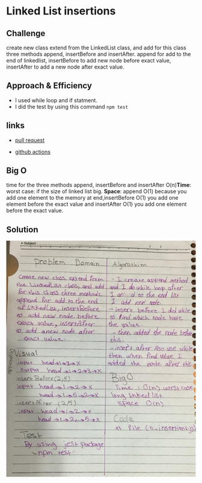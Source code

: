 # Linked List insertions


## Challenge
create new class extend from the LinkedList class, and add for this class three methods append, insertBefore and insertAfter. append for add to the end of linkedlist, insertBefore to add new node before exact value, insertAfter to add a new node after exact value. 

## Approach & Efficiency
- I used while loop and if statment.
- I did the test by using this command `npm test`

## links
- [pull request](https://github.com/sondos-401-advanced-javascript/data-structures-and-algorithms/pull/8)

- [github actions](https://github.com/sondos-401-advanced-javascript/data-structures-and-algorithms/actions)

## Big O
time for the three methods append, insertBefore and insertAfter O(n)**Time**: worst case: if the size of linked list big. **Space**: append O(1) because you add one element to the memory at end,insertBefore O(1) you add one element before the exact value and insertAfter O(1) you add one element before the exact value.

## Solution
![linked list Insertions whiteboard](../../assets/insertions.jpg)